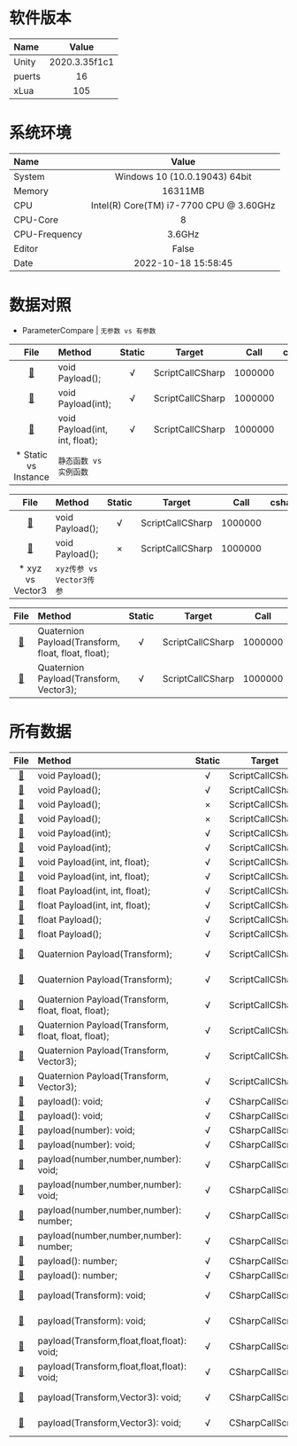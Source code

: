 
# 软件版本
| Name            | Value             |
| :----           | :----:            |
| Unity           | 2020.3.35f1c1               |
| puerts          | 16               |
| xLua            | 105               |
# 系统环境
| Name            | Value             |
| :----           | :----:            |
| System          | Windows 10  (10.0.19043) 64bit               |
| Memory          | 16311MB             |
| CPU             | Intel(R) Core(TM) i7-7700 CPU @ 3.60GHz               |
| CPU-Core        | 8               |
| CPU-Frequency   | 3.6GHz            |
| Editor          | False               |
| Date            | 2022-10-18 15:58:45               |
# 数据对照
* ParameterCompare | 	`无参数 vs 有参数`

| File      | Method    | Static    | Target    | Call      | csharp(ms)| puerts(ms)| xLua(ms)  | csharpResult  | puertsResult  | xLuaResult    |
| :----:    | :----     | :----:    | :----:    | :----:    | :----:    | :----:    | :----:    | :----:        | :----:        | :----:        |
| [:page_facing_up:](//Assets/CScripts/Examples/Example1.cs)       | void Payload();       | √       | ScriptCallCSharp       | 1000000       | 0.0       | 22.0       | 33.4       | `null`           | `null`           | `null`          |
| [:page_facing_up:](//Assets/CScripts/Examples/Example3.cs)       | void Payload(int);       | √       | ScriptCallCSharp       | 1000000       | 0.0       | 54.2       | 39.7       | `null`           | `null`           | `null`          |
| [:page_facing_up:](//Assets/CScripts/Examples/Example4.cs)       | void Payload(int, int, float);       | √       | ScriptCallCSharp       | 1000000       | 0.0       | 113.0       | 57.0       | `null`           | `null`           | `null`          |
* Static vs Instance | 	`静态函数 vs 实例函数`

| File      | Method    | Static    | Target    | Call      | csharp(ms)| puerts(ms)| xLua(ms)  | csharpResult  | puertsResult  | xLuaResult    |
| :----:    | :----     | :----:    | :----:    | :----:    | :----:    | :----:    | :----:    | :----:        | :----:        | :----:        |
| [:page_facing_up:](//Assets/CScripts/Examples/Example1.cs)       | void Payload();       | √       | ScriptCallCSharp       | 1000000       | 0.0       | 22.0       | 33.4       | `null`           | `null`           | `null`          |
| [:page_facing_up:](//Assets/CScripts/Examples/Example2.cs)       | void Payload();       | ×       | ScriptCallCSharp       | 1000000       | 0.0       | 38.6       | 94.3       | `null`           | `null`           | `null`          |
* xyz vs Vector3 | 	`xyz传参 vs Vector3传参`

| File      | Method    | Static    | Target    | Call      | csharp(ms)| puerts(ms)| xLua(ms)  | csharpResult  | puertsResult  | xLuaResult    |
| :----:    | :----     | :----:    | :----:    | :----:    | :----:    | :----:    | :----:    | :----:        | :----:        | :----:        |
| [:page_facing_up:](//Assets/CScripts/Examples/Example8.cs)       | Quaternion Payload(Transform, float, float, float);       | √       | ScriptCallCSharp       | 1000000       | 150.7       | 596.8       | 357.2       | (0.2, 0.2, 0.3, -0.9)           | (0.2, 0.2, 0.3, -0.9)           | (0.2, 0.2, 0.3, -0.9)          |
| [:page_facing_up:](//Assets/CScripts/Examples/Example9.cs)       | Quaternion Payload(Transform, Vector3);       | √       | ScriptCallCSharp       | 1000000       | 117.9       | 778.8       | 320.5       | (0.1, 0.1, 0.2, 1.0)           | (0.1, 0.1, 0.2, 1.0)           | (0.1, 0.1, 0.2, 1.0)          |
# 所有数据
| File      | Method    | Static    | Target    | Call      | csharp(ms)| puerts(ms)| xLua(ms)  | csharpResult  | puertsResult  | xLuaResult    |
| :----:    | :----     | :----:    | :----:    | :----:    | :----:    | :----:    | :----:    | :----:        | :----:        | :----:        |
| [:page_facing_up:](//Assets/CScripts/Examples/Example1.cs)       | void Payload();       | √       | ScriptCallCSharp       | 10000       | 0.0       | 2.0       | 1.0       | `null`           | `null`           | `null`          |
| [:page_facing_up:](//Assets/CScripts/Examples/Example1.cs)       | void Payload();       | √       | ScriptCallCSharp       | 1000000       | 0.0       | 22.0       | 33.4       | `null`           | `null`           | `null`          |
| [:page_facing_up:](//Assets/CScripts/Examples/Example2.cs)       | void Payload();       | ×       | ScriptCallCSharp       | 10000       | 0.0       | 2.1       | 0.9       | `null`           | `null`           | `null`          |
| [:page_facing_up:](//Assets/CScripts/Examples/Example2.cs)       | void Payload();       | ×       | ScriptCallCSharp       | 1000000       | 0.0       | 38.6       | 94.3       | `null`           | `null`           | `null`          |
| [:page_facing_up:](//Assets/CScripts/Examples/Example3.cs)       | void Payload(int);       | √       | ScriptCallCSharp       | 10000       | 0.0       | 1.8       | 0.9       | `null`           | `null`           | `null`          |
| [:page_facing_up:](//Assets/CScripts/Examples/Example3.cs)       | void Payload(int);       | √       | ScriptCallCSharp       | 1000000       | 0.0       | 54.2       | 39.7       | `null`           | `null`           | `null`          |
| [:page_facing_up:](//Assets/CScripts/Examples/Example4.cs)       | void Payload(int, int, float);       | √       | ScriptCallCSharp       | 10000       | 0.0       | 2.0       | 0.0       | `null`           | `null`           | `null`          |
| [:page_facing_up:](//Assets/CScripts/Examples/Example4.cs)       | void Payload(int, int, float);       | √       | ScriptCallCSharp       | 1000000       | 0.0       | 113.0       | 57.0       | `null`           | `null`           | `null`          |
| [:page_facing_up:](//Assets/CScripts/Examples/Example5.cs)       | float Payload(int, int, float);       | √       | ScriptCallCSharp       | 10000       | 0.0       | 9.0       | 1.0       | 1.500183E+08           | 1.50015E+08           | 150015000          |
| [:page_facing_up:](//Assets/CScripts/Examples/Example5.cs)       | float Payload(int, int, float);       | √       | ScriptCallCSharp       | 1000000       | 1.0       | 142.4       | 65.0       | 1.500443E+12           | 1.500001E+12           | 1500001500000          |
| [:page_facing_up:](//Assets/CScripts/Examples/Example6.cs)       | float Payload();       | √       | ScriptCallCSharp       | 10000       | 0.0       | 1.6       | 0.9       | 60000           | 60000           | 60000          |
| [:page_facing_up:](//Assets/CScripts/Examples/Example6.cs)       | float Payload();       | √       | ScriptCallCSharp       | 1000000       | 1.0       | 38.9       | 41.1       | 6000000           | 6000000           | 6000000          |
| [:page_facing_up:](//Assets/CScripts/Examples/Example7.cs)       | Quaternion Payload(Transform);       | √       | ScriptCallCSharp       | 10000       | 1.0       | 9.0       | 4.0       | (-0.1, -0.1, -0.1, 1.0)           | (-0.1, -0.1, -0.1, 1.0)           | (-0.1, -0.1, -0.1, 1.0)          |
| [:page_facing_up:](//Assets/CScripts/Examples/Example7.cs)       | Quaternion Payload(Transform);       | √       | ScriptCallCSharp       | 1000000       | 117.0       | 488.0       | 281.0       | (-0.3, -0.3, -0.3, -0.9)           | (-0.3, -0.3, -0.3, -0.9)           | (-0.3, -0.3, -0.3, -0.9)          |
| [:page_facing_up:](//Assets/CScripts/Examples/Example8.cs)       | Quaternion Payload(Transform, float, float, float);       | √       | ScriptCallCSharp       | 10000       | 2.0       | 11.1       | 4.0       | (0.4, 0.5, 0.7, 0.0)           | (0.4, 0.5, 0.7, 0.0)           | (0.4, 0.5, 0.7, 0.0)          |
| [:page_facing_up:](//Assets/CScripts/Examples/Example8.cs)       | Quaternion Payload(Transform, float, float, float);       | √       | ScriptCallCSharp       | 1000000       | 150.7       | 596.8       | 357.2       | (0.2, 0.2, 0.3, -0.9)           | (0.2, 0.2, 0.3, -0.9)           | (0.2, 0.2, 0.3, -0.9)          |
| [:page_facing_up:](//Assets/CScripts/Examples/Example9.cs)       | Quaternion Payload(Transform, Vector3);       | √       | ScriptCallCSharp       | 10000       | 1.6       | 10.0       | 4.0       | (-0.3, -0.5, -0.8, 0.1)           | (-0.3, -0.5, -0.8, 0.1)           | (-0.3, -0.5, -0.8, 0.1)          |
| [:page_facing_up:](//Assets/CScripts/Examples/Example9.cs)       | Quaternion Payload(Transform, Vector3);       | √       | ScriptCallCSharp       | 1000000       | 117.9       | 778.8       | 320.5       | (0.1, 0.1, 0.2, 1.0)           | (0.1, 0.1, 0.2, 1.0)           | (0.1, 0.1, 0.2, 1.0)          |
| [:page_facing_up:](//Assets/CScripts/Examples/Example101.cs)       | payload(): void;       | √       | CSharpCallScript       | 10000       | `fail`       | 3.0       | 0.0       | `null`           | `null`           | `null`          |
| [:page_facing_up:](//Assets/CScripts/Examples/Example101.cs)       | payload(): void;       | √       | CSharpCallScript       | 1000000       | `fail`       | 264.5       | 56.2       | `null`           | `null`           | `null`          |
| [:page_facing_up:](//Assets/CScripts/Examples/Example103.cs)       | payload(number): void;       | √       | CSharpCallScript       | 10000       | `fail`       | 6.0       | 2.0       | `null`           | `null`           | `null`          |
| [:page_facing_up:](//Assets/CScripts/Examples/Example103.cs)       | payload(number): void;       | √       | CSharpCallScript       | 1000000       | `fail`       | 556.1       | 59.0       | `null`           | `null`           | `null`          |
| [:page_facing_up:](//Assets/CScripts/Examples/Example104.cs)       | payload(number,number,number): void;       | √       | CSharpCallScript       | 10000       | `fail`       | 11.0       | 1.0       | `null`           | `null`           | `null`          |
| [:page_facing_up:](//Assets/CScripts/Examples/Example104.cs)       | payload(number,number,number): void;       | √       | CSharpCallScript       | 1000000       | `fail`       | 642.9       | 65.0       | `null`           | `null`           | `null`          |
| [:page_facing_up:](//Assets/CScripts/Examples/Example105.cs)       | payload(number,number,number): number;       | √       | CSharpCallScript       | 10000       | `fail`       | 9.0       | 1.0       | `null`           | 1.500183E+08           | 1.500183E+08          |
| [:page_facing_up:](//Assets/CScripts/Examples/Example105.cs)       | payload(number,number,number): number;       | √       | CSharpCallScript       | 1000000       | `fail`       | 805.9       | 80.8       | `null`           | 1.500443E+12           | 1.500443E+12          |
| [:page_facing_up:](//Assets/CScripts/Examples/Example106.cs)       | payload(): number;       | √       | CSharpCallScript       | 10000       | `fail`       | 4.9       | 1.0       | `null`           | 60000           | 60000          |
| [:page_facing_up:](//Assets/CScripts/Examples/Example106.cs)       | payload(): number;       | √       | CSharpCallScript       | 1000000       | `fail`       | 450.6       | 67.5       | `null`           | 6000000           | 6000000          |
| [:page_facing_up:](//Assets/CScripts/Examples/Example107.cs)       | payload(Transform): void;       | √       | CSharpCallScript       | 10000       | `fail`       | 31.2       | 20.0       | `null`           | (-0.1, -0.1, -0.1, 1.0)           | (-0.1, -0.1, -0.1, 1.0)          |
| [:page_facing_up:](//Assets/CScripts/Examples/Example107.cs)       | payload(Transform): void;       | √       | CSharpCallScript       | 1000000       | `fail`       | 2404.9       | 1832.1       | `null`           | (-0.3, -0.3, -0.3, -0.9)           | (-0.3, -0.3, -0.3, -0.9)          |
| [:page_facing_up:](//Assets/CScripts/Examples/Example108.cs)       | payload(Transform,float,float,float): void;       | √       | CSharpCallScript       | 10000       | `fail`       | 35.5       | 19.0       | `null`           | (0.4, 0.5, 0.7, 0.0)           | (0.4, 0.5, 0.7, 0.0)          |
| [:page_facing_up:](//Assets/CScripts/Examples/Example108.cs)       | payload(Transform,float,float,float): void;       | √       | CSharpCallScript       | 1000000       | `fail`       | 2609.6       | 1871.5       | `null`           | (0.2, 0.2, 0.3, -0.9)           | (0.2, 0.2, 0.3, -0.9)          |
| [:page_facing_up:](//Assets/CScripts/Examples/Example109.cs)       | payload(Transform,Vector3): void;       | √       | CSharpCallScript       | 10000       | `fail`       | 43.4       | 31.0       | `null`           | (-0.3, -0.5, -0.8, 0.1)           | (-0.3, -0.5, -0.8, 0.1)          |
| [:page_facing_up:](//Assets/CScripts/Examples/Example109.cs)       | payload(Transform,Vector3): void;       | √       | CSharpCallScript       | 1000000       | `fail`       | 4251.6       | 3059.0       | `null`           | (0.1, 0.1, 0.2, 1.0)           | (0.1, 0.1, 0.2, 1.0)          |